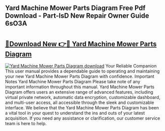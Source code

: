 ## Yard Machine Mower Parts Diagram Free Pdf Download - Part-lsD New Repair Owner Guide 6sO3A

# <h2><a href="http://dfsaem.blite.top/?on=Yard+Machine+Mower+Parts+Diagram">🔗Download New 👉🔴 Yard Machine Mower Parts Diagram</a></h2>

[![Yard Machine Mower Parts Diagram download](https://i.imgur.com/lujVjoI.png)](http://dfsaem.blite.top/?on=Yard+Machine+Mower+Parts+Diagram)
Your Reliable Companion This user manual provides a dependable guide to operating and maintaining your new Yard Machine Mower Parts Diagram with confidence. Important Notes Yard Machine Mower Parts Diagram Please take note of any important information throughout this manual. Yard Machine Mower Parts Diagram offers users an extensive range of advanced features, including virtual private network, automatic data encryption, customizable dashboard, and multi-user access, all accessible through the sleek and customizable interface. We believe that the Yard Machine Mower Parts Diagram has been a vital tool in your quest to understand the ins and outs of your latest acquisition. If you need any assistance or clarification, our customer service team is here to help.
